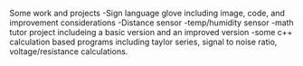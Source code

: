 Some work and projects
-Sign language glove including image, code, and improvement considerations
-Distance sensor
-temp/humidity sensor
-math tutor project includeing a basic version and an improved version
-some c++ calculation based programs including taylor series, signal to noise ratio, voltage/resistance calculations.
